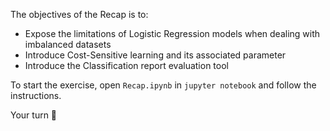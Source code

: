 The objectives of the Recap is to:

- Expose the limitations of Logistic Regression models when dealing with imbalanced datasets
- Introduce Cost-Sensitive learning and its associated parameter
- Introduce the Classification report evaluation tool

To start the exercise, open `Recap.ipynb` in `jupyter notebook` and follow the instructions.

Your turn 🚀



